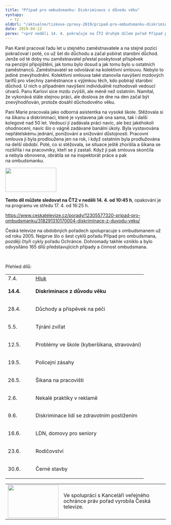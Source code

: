 ```yaml
---
title: "Případ pro ombudsmanku: Diskriminace z důvodu věku"
vystupy:
  - tz
oldUrl: "/aktualne/tiskove-zpravy-2019/pripad-pro-ombudsmanku-diskriminace-z-duvodu-veku"
date: 2019-04-12
perex: "<p>V neděli 14. 4. pokračuje na ČT2 druhým dílem pořad Případ pro ombudsmanku. Tentokrát se zaměřuje na diskriminaci z důvodu věku, což je v zaměstnání nejčastěji lidmi uváděný důvod nerovného zacházení. V pořadu se dozvíte, jak se proti tomu bránit.</p>"
---
```


<!-- imported from the old website -->

<p>Pan Karel pracoval řadu let u stejného zaměstnavatele a na stejné pozici pokračoval i poté, co už šel do důchodu a začal pobírat starobní důchod. Jenže od té doby mu zaměstnavatel přestal poskytovat příspěvek na penzijní připojištění, jak tomu bylo dosud a jak tomu bylo u ostatních zaměstnanců. Zaměstnavatel se odvolával na kolektivní smlouvu. Nebylo to jediné znevýhodnění. Kolektivní smlouva také stanovila navýšení mzdových tarifů pro všechny zaměstnance s výjimkou těch, kdo pobírají starobní důchod. U nich o případném navýšení individuálně rozhodovali vedoucí útvarů. Panu Karlovi sice mzdu zvýšili, ale méně než ostatním. Namítal, že vykonává stále stejnou práci, ale doslova ze dne na den začal být znevýhodňován, protože dosáhl důchodového věku.</p> <p>Paní Marie pracovala jako odborná asistentka na vysoké škole. Stěžovala si na šikanu a diskriminaci, které je vystavena jak ona sama, tak i další kolegové nad 50 let. Vedoucí jí zadávala práci navíc, ale bez jakéhokoli ohodnocení, navíc šlo o vágně zadávané banální úkoly. Byla vystavována nepřátelskému jednání, ponižování a snižování důstojnosti. Pracovní smlouva jí byla prodloužena jen na rok, i když ostatním byla prodlužována na delší období. Poté, co si stěžovala, se situace ještě zhoršila a šikana se rozšířila i na pracovníky, kteří se jí zastali. Když jí pak smlouva skončila a nebyla obnovena, obrátila se na inspektorát práce a pak na ombudsmanku.</p> <p><b><img src="https://www.ochrance.cz/uploads/RTEmagicC_CT2.jpg.jpg" width="160" height="76" alt="" /></b> </p> <p><b>Tento díl můžete sledovat na ČT2 v neděli 14. 4. od 10:45 h</b>, opakování je na programu ve středu 17. 4. od 16:25 h.</p><p><a href="https://www.ceskatelevize.cz/porady/12305577320-pripad-pro-ombudsmanku/318291310170004-diskriminace-z-duvodu-veku/" target="_blank">https://www.ceskatelevize.cz/porady/12305577320-pripad-pro-ombudsmanku/318291310170004-diskriminace-z-duvodu-veku/</a></p> <p>Česká televize na obdobných pořadech spolupracuje s ombudsmanem už od roku 2005. Nejprve šlo o šest cyklů pořadu Případ pro ombudsmana, později čtyři cykly pořadu Ochránce. Dohromady takhle vzniklo a bylo odvysíláno 165 dílů představujících případy a činnost ombudsmana.</p> <p> </p><p>Přehled dílů:</p><table border="0" width="0"><tbody><tr><td width="71" nowrap="" valign="bottom" rowspan="1">7.4.</td><td width="307" nowrap="" valign="bottom" rowspan="1"><a href="https://www.ceskatelevize.cz/porady/12305577320-pripad-pro-ombudsmanku/318291310170012-hluk" target="_blank">Hluk</a></td></tr><tr><td width="71" nowrap="" valign="bottom"><p style="line-height: 17.92px;"><b>14.4.</b></p></td><td width="307" nowrap="" valign="bottom"><p style="line-height: 17.92px;"><b>Diskriminace z důvodu věku</b></p></td></tr><tr><td width="71" nowrap="" valign="bottom"><p style="line-height: 17.92px;">28.4.</p></td><td width="307" nowrap="" valign="bottom"><p style="line-height: 17.92px;">Důchody a příspěvek na péči</p></td></tr><tr><td width="71" nowrap="" valign="bottom"><p style="line-height: 17.92px;">5.5.</p></td><td width="307" nowrap="" valign="bottom"><p style="line-height: 17.92px;">Týrání zvířat</p></td></tr><tr><td width="71" nowrap="" valign="bottom"><p style="line-height: 17.92px;">12.5.</p></td><td width="307" nowrap="" valign="bottom"><p style="line-height: 17.92px;">Problémy ve škole (kyberšikana, stravování)</p></td></tr><tr><td width="71" nowrap="" valign="bottom"><p style="line-height: 17.92px;">19.5.</p></td><td width="307" nowrap="" valign="bottom"><p style="line-height: 17.92px;">Policejní zásahy</p></td></tr><tr><td width="71" nowrap="" valign="bottom"><p style="line-height: 17.92px;">26.5.</p></td><td width="307" nowrap="" valign="bottom"><p style="line-height: 17.92px;">Šikana na pracovišti</p></td></tr><tr><td width="71" nowrap="" valign="bottom"><p style="line-height: 17.92px;">2.6.</p></td><td width="307" nowrap="" valign="bottom"><p style="line-height: 17.92px;">Nekalé praktiky v reklamě</p></td></tr><tr><td width="71" nowrap="" valign="bottom"><p style="line-height: 17.92px;">9.6.</p></td><td width="307" nowrap="" valign="bottom"><p style="line-height: 17.92px;">Diskriminace lidí se zdravotním postižením</p></td></tr><tr><td width="71" nowrap="" valign="bottom"><p style="line-height: 17.92px;">16.6.</p></td><td width="307" nowrap="" valign="bottom"><p style="line-height: 17.92px;">LDN, domovy pro seniory</p></td></tr><tr><td width="71" nowrap="" valign="bottom"><p style="line-height: 17.92px;">23.6.</p></td><td width="307" nowrap="" valign="bottom"><p style="line-height: 17.92px;">Rodičovství</p></td></tr><tr><td width="71" nowrap="" valign="bottom"><p style="line-height: 17.92px;">30.6.</p></td><td width="307" nowrap="" valign="bottom"><p style="line-height: 17.92px;">Černé stavby</p></td></tr></tbody></table><table summary="" cellspacing="" cellpadding="" style="margin-bottom: 0px;"><tbody><tr><td><img src="https://www.ochrance.cz/uploads/RTEmagicC_Ceska-televize.jpg.jpg" width="159" height="104" alt="" /></td><td><p style="line-height: 17.92px;"></p><p style="line-height: 17.92px;"></p><p style="line-height: 17.92px;">Ve spolupráci s Kanceláří veřejného ochránce práv pořad vyrobila Česká televize.</p><div></div></td></tr></tbody></table>
